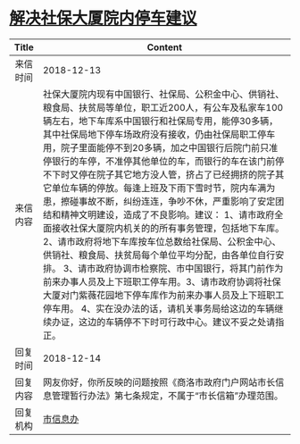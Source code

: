 # <a href="http://www.shangluo.gov.cn/zmhd/ldxxxx.jsp?urltype=leadermail.LeaderMailContentUrl&wbtreeid=1112&leadermailid=5064">解决社保大厦院内停车建议</a>
| Title |                                                                                                                                                                                                                                                   Content                                                                                                                                                                                                                                                    |
|:-----:|--------------------------------------------------------------------------------------------------------------------------------------------------------------------------------------------------------------------------------------------------------------------------------------------------------------------------------------------------------------------------------------------------------------------------------------------------------------------------------------------------------------|
| 来信时间  | 2018-12-13                                                                                                                                                                                                                                                                                                                                                                                                                                                                                                   |
| 来信内容  | 社保大厦院内现有中国银行、社保局、公积金中心、供销社、粮食局、扶贫局等单位，职工近200人，有公车及私家车100辆左右，地下车库系中国银行和社保局专用，能停30多辆，其中社保局地下停车场政府没有接收，仍由社保局职工停车用，院子里面能停不到20多辆，加之中国银行后院门前只准停银行的车停，不准停其他单位的车，而银行的车在该门前停不下时又停在院子其它地方没人管，挤占了已经拥挤的院子其它单位车辆的停放。每逢上班及下雨下雪时节，院内车满为患，擦碰事故不断，纠纷连连，争吵不休，严重影响了安定团结和精神文明建设，造成了不良影响。建议： 1、请市政府全面接收社保大厦院内机关的的所有事务管理，包括地下车库。 2、请市政府将地下车库按车位总数给社保局、公积金中心、供销社、粮食局、扶贫局每个单位平均分配，由各单位自行安排。 3、请市政府协调市检察院、市中国银行，将其门前作为前来办事人员及上下班职工停车用。3、请市政府协调将社保大厦对门紫薇花园地下停车库作为前来办事人员及上下班职工停车用。 4、实在没办法的话，请机关事务局给这边的车辆继续办证，这边的车辆停不下时可行政中心。建议不妥之处请指正。 |
| 回复时间  | 2018-12-14                                                                                                                                                                                                                                                                                                                                                                                                                                                                                                   |
| 回复内容  | 网友你好，你所反映的问题按照《商洛市政府门户网站市长信息管理暂行办法》第七条规定，不属于“市长信箱”办理范围。                                                                                                                                                                                                                                                                                                                                                                                                                                                      |
| 回复机构  | <a href="../../categories/agencies/市信息办.md">市信息办</a>                                                                                                                                                                                                                                                                                                                                                                                                                                                           |